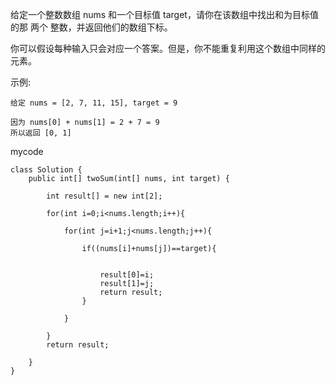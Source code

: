 给定一个整数数组 nums 和一个目标值 target，请你在该数组中找出和为目标值的那 两个 整数，并返回他们的数组下标。

你可以假设每种输入只会对应一个答案。但是，你不能重复利用这个数组中同样的元素。

示例:
```
给定 nums = [2, 7, 11, 15], target = 9

因为 nums[0] + nums[1] = 2 + 7 = 9
所以返回 [0, 1]
```
mycode
```
class Solution {
    public int[] twoSum(int[] nums, int target) {
        
        int result[] = new int[2];
     
        for(int i=0;i<nums.length;i++){
            
            for(int j=i+1;j<nums.length;j++){
                
                if((nums[i]+nums[j])==target){
                    
                    
                    result[0]=i;
                    result[1]=j;
                    return result;
                }
        
            }
            
        }
        return result;
        
    }
}
```
